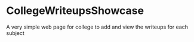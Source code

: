 # CollegeWriteupsShowcase
A very simple web page for college to add and view the writeups for each subject
